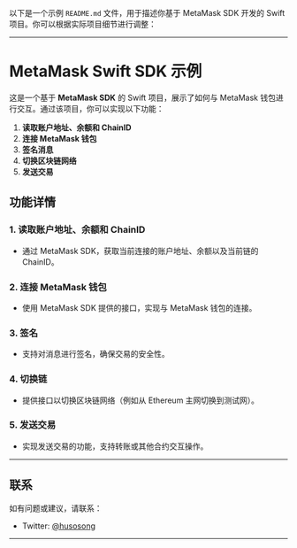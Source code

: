 以下是一个示例 `README.md` 文件，用于描述你基于 MetaMask SDK 开发的 Swift 项目。你可以根据实际项目细节进行调整：

---

# MetaMask Swift SDK 示例

这是一个基于 **MetaMask SDK** 的 Swift 项目，展示了如何与 MetaMask 钱包进行交互。通过该项目，你可以实现以下功能：

1. **读取账户地址、余额和 ChainID**  
2. **连接 MetaMask 钱包**  
3. **签名消息**  
4. **切换区块链网络**  
5. **发送交易**

## 功能详情

### 1. 读取账户地址、余额和 ChainID
- 通过 MetaMask SDK，获取当前连接的账户地址、余额以及当前链的 ChainID。

### 2. 连接 MetaMask 钱包
- 使用 MetaMask SDK 提供的接口，实现与 MetaMask 钱包的连接。

### 3. 签名
- 支持对消息进行签名，确保交易的安全性。

### 4. 切换链
- 提供接口以切换区块链网络（例如从 Ethereum 主网切换到测试网）。

### 5. 发送交易
- 实现发送交易的功能，支持转账或其他合约交互操作。

---

## 联系
如有问题或建议，请联系：  
- Twitter: [@husosong](https://x.com/husosong)

---
